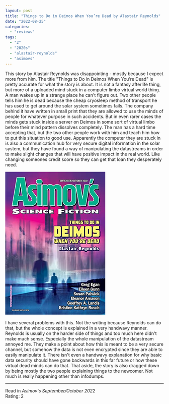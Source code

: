 ```yaml
---
layout: post
title: "Things to Do in Deimos When You’re Dead by Alastair Reynolds"
date: "2022-08-25"
categories:
  - "reviews"
tags:
  - "2"
  - "2020s"
  - "alastair-reynolds"
  - "asimovs"
---
```


This story by Alastair Reynolds was disappointing - mostly because I expect more from him. The title "Things to Do in Deimos When You’re Dead" is pretty accurate for what the story is about. It is not a fantasy afterlife thing, but more of a uploaded mind stuck in a computer limbo virtual world thing. A man wakes up in a strange place he can't figure out. Two other people tells him he is dead because the cheap cryosleep method of transport he has used to get around the solar system sometimes fails. The company behind it have written in small print that they are allowed to use the minds of people for whatever purpose in such accidents. But in even rarer cases the minds gets stuck inside a server on Deimos in some sort of virtual limbo before their mind pattern dissolves completely. The man has a hard time accepting that, but the two other people work with him and teach him how to put this situation to good use. Apparently the computer they are stuck in is also a communication hub for very secure digital information in the solar system, but they have found a way of manipulating the datastreams in order to make slight changes that will have positive impact in the real world. Like changing someones credit score so they can get that loan they desperately need.

![](/assets/images/62040992._sx318_.jpg)

I have several problems with this. Not the writing because Reynolds can do that, but the whole concept is explained in a very handwavy manner. Reynolds is usually on the harder side of things and too much here didn't make much sense. Especially the whole manipulation of the datastream annoyed me. They make a point about how this is meant to be a very secure channel, but somehow the data is not even encrypted since they are able to easily manipulate it. There isn't even a handwavy explanation for why basic data security should have gone backwards in this far future or how these virtual dead minds can do that. That aside, the story is also dragged down by being mostly the two people explaining things to the newcomer. Not much is really happening other than infodumps.

* * *

Read in _Asimov's September/October 2022_\
Rating: 2
